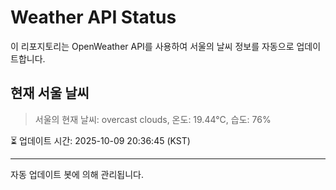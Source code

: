 
# Weather API Status

이 리포지토리는 OpenWeather API를 사용하여 서울의 날씨 정보를 자동으로 업데이트합니다.

## 현재 서울 날씨
> 서울의 현재 날씨: overcast clouds, 온도: 19.44°C, 습도: 76%

⏳ 업데이트 시간: 2025-10-09 20:36:45 (KST)

---
자동 업데이트 봇에 의해 관리됩니다.
